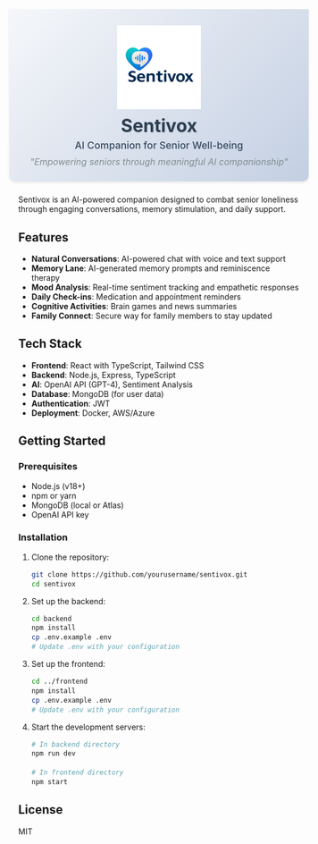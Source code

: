 <div style="background: linear-gradient(135deg, #f5f7fa 0%, #c3cfe2 100%); padding: 1.5rem 1rem; margin: -1rem -1rem 1.5rem -1rem; border-radius: 0 0 10px 10px; box-shadow: 0 2px 4px rgba(0, 0, 0, 0.1);">
  <div style="max-width: 1000px; margin: 0 auto; text-align: center;">
    <div style="display: flex; flex-direction: column; align-items: center;">
      <div style="text-align: center; margin: 5px 0 10px 0;">
        <img 
          src=".github/images/sentivox-logo.png" 
          alt="Sentivox Logo" 
          style="
            width: 150px;
            height: auto;
            display: block;
            margin: 0 auto;
          "/>
      </div>
      <div style="padding: 0 1rem;">
        <h1 style="
          font-size: 2rem; 
          margin: 0 0 0.3rem 0;
          color: #2c3e50;
          font-weight: 700;
          text-shadow: 1px 1px 2px rgba(0,0,0,0.1);
        ">Sentivox</h1>
        <p style="
          font-size: 1.1rem; 
          margin: 0 0 0.5rem 0;
          color: #34495e;
          font-weight: 500;
        ">
          AI Companion for Senior Well-being
        </p>
        <p style="
          font-style: italic; 
          font-size: 1rem; 
          color: #7f8c8d;
          max-width: 600px;
          margin: 0 auto;
          line-height: 1.4;
        ">
          "Empowering seniors through meaningful AI companionship"
        </p>
      </div>
    </div>
  </div>
</div>


Sentivox is an AI-powered companion designed to combat senior loneliness through engaging conversations, memory stimulation, and daily support.

## Features

- **Natural Conversations**: AI-powered chat with voice and text support
- **Memory Lane**: AI-generated memory prompts and reminiscence therapy
- **Mood Analysis**: Real-time sentiment tracking and empathetic responses
- **Daily Check-ins**: Medication and appointment reminders
- **Cognitive Activities**: Brain games and news summaries
- **Family Connect**: Secure way for family members to stay updated

## Tech Stack

- **Frontend**: React with TypeScript, Tailwind CSS
- **Backend**: Node.js, Express, TypeScript
- **AI**: OpenAI API (GPT-4), Sentiment Analysis
- **Database**: MongoDB (for user data)
- **Authentication**: JWT
- **Deployment**: Docker, AWS/Azure

## Getting Started

### Prerequisites

- Node.js (v18+)
- npm or yarn
- MongoDB (local or Atlas)
- OpenAI API key

### Installation

1. Clone the repository:
   ```bash
   git clone https://github.com/yourusername/sentivox.git
   cd sentivox
   ```

2. Set up the backend:
   ```bash
   cd backend
   npm install
   cp .env.example .env
   # Update .env with your configuration
   ```

3. Set up the frontend:
   ```bash
   cd ../frontend
   npm install
   cp .env.example .env
   # Update .env with your configuration
   ```

4. Start the development servers:
   ```bash
   # In backend directory
   npm run dev
   
   # In frontend directory
   npm start
   ```

## License

MIT
